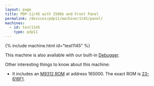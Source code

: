 ```yaml
---
layout: page
title: PDP-11/45 with 256Kb and Front Panel
permalink: /devices/pdp11/machine/1145/panel/
machines:
  - id: test1145
    type: pdp11
---
```


{% include machine.html id="test1145" %}

This machine is also available with our built-in [Debugger](debugger/).

Other interesting things to know about this machine:

* It includes an [M9312 ROM](/devices/pdp11/rom/M9312/) at address 165000.  The exact ROM is [23-616F1](/devices/pdp11/rom/M9312/23-616F1.txt).
